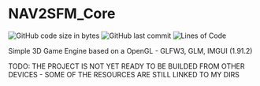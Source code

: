 # NAV2SFM_Core

![GitHub code size in bytes](https://img.shields.io/github/languages/code-size/simo8902/LupusFire-Engine)
![GitHub last commit](https://img.shields.io/github/last-commit/simo8902/LupusFire-Engine)
![Lines of Code](https://img.shields.io/badge/Lines%20of%20Code--green)

Simple 3D Game Engine based on a OpenGL - GLFW3, GLM, IMGUI (1.91.2)

TODO: THE PROJECT IS NOT YET READY TO BE BUILDED FROM OTHER DEVICES - SOME OF THE RESOURCES ARE STILL LINKED TO MY DIRS
